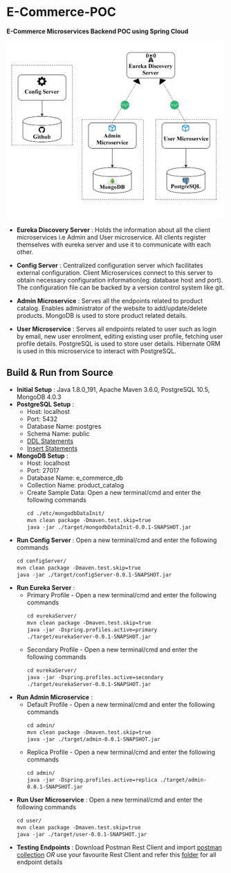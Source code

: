 # E-Commerce-POC
__E-Commerce Microservices Backend POC using Spring Cloud__

![High Level Block Diagram](https://github.com/AravindSh/E-Commerce-POC/blob/master/etc/E-Commerce-POC.jpg "High Level Block Diagram")

* __Eureka Discovery Server__ : Holds the information about all the client microservices i.e Admin and User microservice. All clients register themselves with eureka server and use it to communicate with each other.

* __Config Server__ : Centralized configuration server which facilitates external configuration. Client Microservices connect to this server to obtain necessary configuration information(eg: database host and port). The configuration file can be backed by a version control system like git.

* __Admin Microservice__ : Serves all the endpoints related to product catalog. Enables administrator of the website to add/update/delete products. MongoDB is used to store product related details.

* __User Microservice__ : Serves all endpoints related to user such as login by email, new user enrolment, editing existing user profile, fetching user profile details. PostgreSQL is used to store user details. Hibernate ORM is used in this microservice to interact with PostgreSQL.

## Build & Run from Source

* __Initial Setup__ : Java 1.8.0_191, Apache Maven 3.6.0, PostgreSQL 10.5, MongoDB 4.0.3
* __PostgreSQL Setup__ : 
   * Host: localhost
   * Port: 5432
   * Database Name: postgres
   * Schema Name: public
   * [DDL Statements](https://github.com/AravindSh/E-Commerce-POC/blob/master/etc/Postgres_Scripts/create_alter.sql)
   * [Insert Statements](https://github.com/AravindSh/E-Commerce-POC/blob/master/etc/Postgres_Scripts/insert.sql)
* __MongoDB Setup__ :
   * Host: localhost
   * Port: 27017
   * Database Name: e_commerce_db
   * Collection Name: product_catalog
   * Create Sample Data: 
        Open a new terminal/cmd and enter the following commands
        ```shell
        cd ./etc/mongodbDataInit/
        mvn clean package -Dmaven.test.skip=true
        java -jar ./target/mongodbDataInit-0.0.1-SNAPSHOT.jar
        ```
* __Run Config Server__ : Open a new terminal/cmd and enter the following commands
   ```shell
   cd configServer/
   mvn clean package -Dmaven.test.skip=true
   java -jar ./target/configServer-0.0.1-SNAPSHOT.jar
   ```
* __Run Eureka Server__ : 
   * Primary Profile - Open a new terminal/cmd and enter the following commands
     ```shell
     cd eurekaServer/
     mvn clean package -Dmaven.test.skip=true
     java -jar -Dspring.profiles.active=primary ./target/eurekaServer-0.0.1-SNAPSHOT.jar
     ```
   * Secondary Profile - Open a new terminal/cmd and enter the following commands
     ```shell
     cd eurekaServer/
     java -jar -Dspring.profiles.active=secondary ./target/eurekaServer-0.0.1-SNAPSHOT.jar
     ```
* __Run Admin Microservice__ :
   * Default Profile - Open a new terminal/cmd and enter the following commands
     ```shell
     cd admin/
     mvn clean package -Dmaven.test.skip=true
     java -jar ./target/admin-0.0.1-SNAPSHOT.jar
     ```
   * Replica Profile - Open a new terminal/cmd and enter the following commands
     ```shell
     cd admin/
     java -jar -Dspring.profiles.active=replica ./target/admin-0.0.1-SNAPSHOT.jar
     ```
* __Run User Microservice__ : Open a new terminal/cmd and enter the following commands
   ```shell
   cd user/
   mvn clean package -Dmaven.test.skip=true
   java -jar ./target/user-0.0.1-SNAPSHOT.jar
   ```
* __Testing Endpoints__ :
   Download Postman Rest Client and import [postman collection](https://github.com/AravindSh/E-Commerce-POC/blob/master/etc/E_Commerce_poc.postman_collection.json) _OR_ use your favourite Rest Client and refer this [folder](https://github.com/AravindSh/E-Commerce-POC/tree/master/etc/Endpoint_Details) for all    endpoint details 
